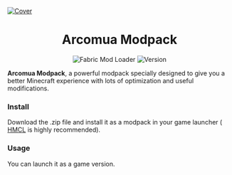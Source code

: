 [![Cover](https://repository-images.githubusercontent.com/605815963/acf90131-3a24-4fc3-b3af-17404082f735)](#arcoma-modpack)

<div align="center">
	<h1>Arcomua Modpack</h1>
	<p>
		<img src="https://img.shields.io/badge/Mod%20Loader-Fabric-dbd0b4?style=flat" alt="Fabric Mod Loader" />
		<img src="https://img.shields.io/badge/Version-230224-blue?style=flat" alt="Version" />
	</p>
</div>

**Arcomua Modpack**, a powerful modpack specially designed to give you a better Minecraft experience with lots of optimization and useful modifications.

### Install
Download the .zip file and install it as a modpack in your game launcher ( [HMCL](https://github.com/huanghongxun/HMCL) is highly recommended). 

### Usage
You can launch it as a game version. 
